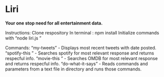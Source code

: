 <h1>Liri</h1>

<strong>Your one stop need for all entertainment data.</strong>

Instructions:
Clone respository
In terminal : npm install
Initialize commands with “node liri.js ”

Commands:
“my-tweets” - Displays most recent tweets with date posted.
“spotify-this <song-name>” - Searches spotify for most relevant response and returns respecful info.
“movie-this <movie-name>” - Searches OMDB for most relevant response and returns respecful info.
“do-what-it-says” - Reads commands and parameters from a text file in directory and runs those commands.
